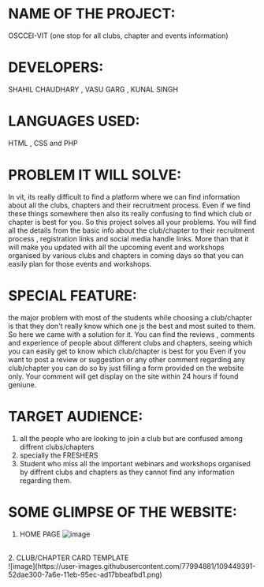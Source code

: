 # **NAME OF THE PROJECT:** #
OSCCEI-VIT (one stop for all clubs, chapter and events information)


# **DEVELOPERS:** # 
SHAHIL CHAUDHARY , VASU GARG , KUNAL SINGH



# **LANGUAGES USED:** # 
HTML , CSS and PHP



# **PROBLEM IT WILL SOLVE:** #
In vit, its really difficult to find a platform where we can find information about all the clubs, chapters and their recruitment process. Even if we find these things somewhere then also its really confusing to find which club or chapter is best for you. So this project solves all your problems. You will find all the details from the basic info about the club/chapter to their recruitment process , registration links and social media handle links. 
More than that it will make you updated with all the upcoming event and workshops organised by various clubs and chapters in coming days so that you can easily plan for those events and workshops.



# **SPECIAL FEATURE:** # 
the major problem with most of the students while choosing a club/chapter is that they don't really know which one js the best and most suited to them. So here we came with a solution for it. 
You can find the reviews , comments and experience of people about different clubs and chapters, seeing which you can easily get to know which club/chapter is best for you
Even if you want to post a review or suggestion or any other comment regarding any club/chapter you can do so by just filling a form provided on the website only. Your comment will get display on the site within 24 hours if found geniune.




# **TARGET AUDIENCE:** # 
1. all the people who are looking to join a club but are confused among diffrent clubs/chapters 
2. specially the FRESHERS
3. Student who miss all the important webinars and workshops organised by diffrent clubs and chapters as they cannot find any information regarding them.


# **SOME GLIMPSE OF THE WEBSITE:** #

1. HOME PAGE
 ![image](https://user-images.githubusercontent.com/77994881/109449252-f7a8f080-7a6d-11eb-8a59-8de2d02c2f75.png)

<br>
2. CLUB/CHAPTER CARD TEMPLATE <br>
 ![image](https://user-images.githubusercontent.com/77994881/109449391-52dae300-7a6e-11eb-95ec-ad17bbeafbd1.png)

  


